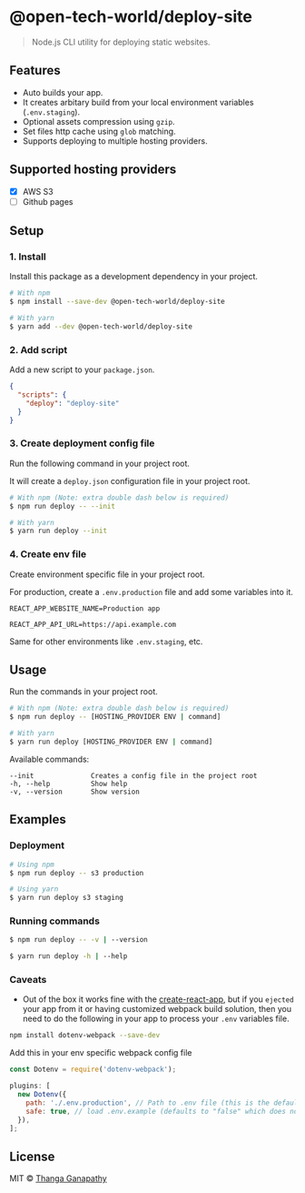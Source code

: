 # @open-tech-world/deploy-site

> Node.js CLI utility for deploying static websites.

## Features

- Auto builds your app.
- It creates arbitary build from your local environment variables (`.env.staging`).
- Optional assets compression using `gzip`.
- Set files http cache using `glob` matching.
- Supports deploying to multiple hosting providers.

## Supported hosting providers

- [x] AWS S3
- [ ] Github pages

## Setup

### 1. Install

Install this package as a development dependency in your project.

```bash
# With npm
$ npm install --save-dev @open-tech-world/deploy-site

# With yarn
$ yarn add --dev @open-tech-world/deploy-site
```

### 2. Add script

Add a new script to your `package.json`.

```json
{
  "scripts": {
    "deploy": "deploy-site"
  }
}
```

### 3. Create deployment config file

Run the following command in your project root.

It will create a `deploy.json` configuration file in your project root.

```bash
# With npm (Note: extra double dash below is required)
$ npm run deploy -- --init

# With yarn
$ yarn run deploy --init
```

### 4. Create env file

Create environment specific file in your project root.

For production, create a `.env.production` file and add some variables into it.

```
REACT_APP_WEBSITE_NAME=Production app

REACT_APP_API_URL=https://api.example.com
```

Same for other environments like `.env.staging`, etc.

## Usage

Run the commands in your project root.

```bash
# With npm (Note: extra double dash below is required)
$ npm run deploy -- [HOSTING_PROVIDER ENV | command]

# With yarn
$ yarn run deploy [HOSTING_PROVIDER ENV | command]
```

Available commands:

    --init              Creates a config file in the project root
    -h, --help          Show help
    -v, --version       Show version

## Examples

### Deployment

```bash
# Using npm
$ npm run deploy -- s3 production

# Using yarn
$ yarn run deploy s3 staging
```

### Running commands

```bash
$ npm run deploy -- -v | --version
```

```bash
$ yarn run deploy -h | --help
```

### Caveats

- Out of the box it works fine with the [create-react-app](https://facebook.github.io/create-react-app/), but if you `ejected` your app from it or having customized webpack build solution, then you need to do the following in your app to process your `.env` variables file.

```bash
npm install dotenv-webpack --save-dev
```

Add this in your env specific webpack config file

```js
const Dotenv = require('dotenv-webpack');

plugins: [
  new Dotenv({
    path: './.env.production', // Path to .env file (this is the default)
    safe: true, // load .env.example (defaults to "false" which does not use dotenv-safe)
  }),
];
```

## License

MIT © [Thanga Ganapathy](https://github.com/ganapathy888)
